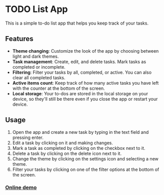 # TODO List App

This is a simple to-do list app that helps you keep track of your tasks.

## Features
- **Theme changing**: Customize the look of the app by choosing between light and dark themes.
- **Task management**: Create, edit, and delete tasks. Mark tasks as completed or incomplete.
- **Filtering**: Filter your tasks by all, completed, or active. You can also clear all completed tasks.
- **Active items count**: Keep track of how many active tasks you have left with the counter at the bottom of the screen.
- **Local storage**: Your to-dos are stored in the local storage on your device, so they'll still be there even if you close the app or restart your device.

## Usage
1. Open the app and create a new task by typing in the text field and pressing enter.
2. Edit a task by clicking on it and making changes.
3. Mark a task as completed by clicking on the checkbox next to it.
4. Delete a task by clicking on the delete icon next to it.
5. Change the theme by clicking on the settings icon and selecting a new theme.
6. Filter your tasks by clicking on one of the filter options at the bottom of the screen.

### [**Online demo**](https://rusbers.github.io/todo-app/)
